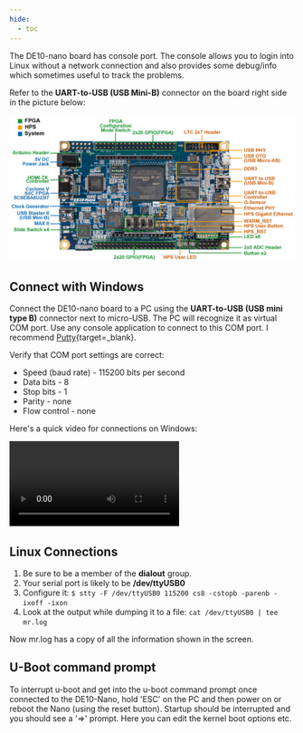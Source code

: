 ```yaml
---
hide:
  - toc
---
```


The DE10-nano board has console port. The console allows you to login into Linux without a network connection and also provides some debug/info which sometimes useful to track the problems.

Refer to the **UART-to-USB (USB Mini-B)** connector on the board right side in the picture below:

![UART port location](img/layout_top.jpg)

## Connect with Windows
Connect the DE10-nano board to a PC using the **UART-to-USB (USB mini type B)** connector next to micro-USB. The PC will recognize it as virtual COM port. Use any console application to connect to this COM port. I recommend [Putty](https://www.chiark.greenend.org.uk/~sgtatham/putty/latest.html){target=_blank}.

Verify that COM port settings are correct:

* Speed (baud rate) - 115200 bits per second
* Data bits - 8
* Stop bits - 1
* Parity - none
* Flow control - none

Here's a quick video for connections on Windows:

![type:video](videos/console-connection.mp4)

## Linux Connections

1. Be sure to be a member of the **dialout** group.
2. Your serial port is likely to be **/dev/ttyUSB0**
3. Configure it: `$ stty -F /dev/ttyUSB0 115200 cs8 -cstopb -parenb -ixoff -ixon`
4. Look at the output while dumping it to a file: `cat /dev/ttyUSB0 | tee mr.log`

Now mr.log has a copy of all the information shown in the screen.

## U-Boot command prompt

To interrupt u-boot and get into the u-boot command prompt once connected to the DE10-Nano, hold 'ESC' on the PC and then power on or reboot the Nano (using the reset button). Startup should be interrupted and you should see a '=>' prompt. Here you can edit the kernel boot options etc.
